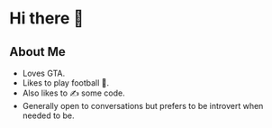 # Hi there 👋
<!--
**rstar24/rstar24** is a ✨ _special_ ✨ repository because its `README.md` (this file) appears on your GitHub profile.
-->

## About Me
* Loves GTA.
* Likes to play football 🏐.
* Also likes to ✍️ some code.
* Generally open to conversations but prefers to be introvert when needed to be.



